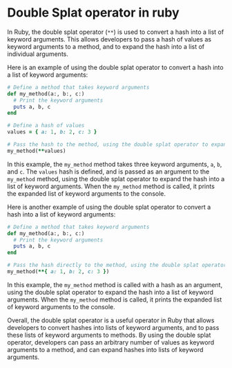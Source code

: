 # Double Splat operator in ruby

In Ruby, the double splat operator (`**`) is used to convert a hash into a list of keyword arguments. This allows developers to pass a hash of values as keyword arguments to a method, and to expand the hash into a list of individual arguments.

Here is an example of using the double splat operator to convert a hash into a list of keyword arguments:

```ruby
# Define a method that takes keyword arguments
def my_method(a:, b:, c:)
  # Print the keyword arguments
  puts a, b, c
end

# Define a hash of values
values = { a: 1, b: 2, c: 3 }

# Pass the hash to the method, using the double splat operator to expand it into a list of keyword arguments
my_method(**values)
```

In this example, the `my_method` method takes three keyword arguments, `a`, `b`, and `c`. The `values` hash is defined, and is passed as an argument to the `my_method` method, using the double splat operator to expand the hash into a list of keyword arguments. When the `my_method` method is called, it prints the expanded list of keyword arguments to the console.

Here is another example of using the double splat operator to convert a hash into a list of keyword arguments:

```ruby
# Define a method that takes keyword arguments
def my_method(a:, b:, c:)
  # Print the keyword arguments
  puts a, b, c
end

# Pass the hash directly to the method, using the double splat operator to expand it into a list of keyword arguments
my_method(**{ a: 1, b: 2, c: 3 })
```

In this example, the `my_method` method is called with a hash as an argument, using the double splat operator to expand the hash into a list of keyword arguments. When the `my_method` method is called, it prints the expanded list of keyword arguments to the console.

Overall, the double splat operator is a useful operator in Ruby that allows developers to convert hashes into lists of keyword arguments, and to pass these lists of keyword arguments to methods. By using the double splat operator, developers can pass an arbitrary number of values as keyword arguments to a method, and can expand hashes into lists of keyword arguments.